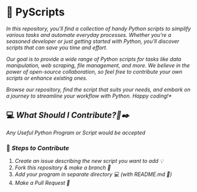 # 🐍 PyScripts
<em>
<p>In this repository, you'll find a collection of handy Python scripts to simplify various tasks and automate everyday processes. Whether you're a seasoned developer or just getting started with Python, you'll discover scripts that can save you time and effort.</p>
<p>Our goal is to provide a wide range of Python scripts for tasks like data manipulation, web scraping, file management, and more. We believe in the power of open-source collaboration, so feel free to contribute your own scripts or enhance existing ones.</p>
Browse our repository, find the script that suits your needs, and embark on a journey to streamline your workflow with Python. Happy coding!*
</em>

## 💻 _What Should I Contribute?🤔✒️_
_Any Useful Python Program or Script would be accepted_

### 🚀 _Steps to Contribute_
1. _Create an issue describing the new script you want to add 💡_
2. _Fork this repository & make a branch 🍴_
3. _Add your program in separate directory 💻 (with README.md 📖)_
4. _Make a Pull Request 🎉_
